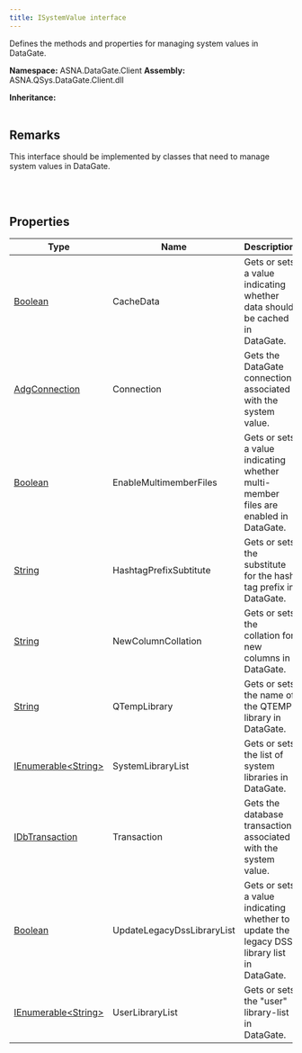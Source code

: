 ```yaml
---
title: ISystemValue interface
---
```


Defines the methods and properties for managing system values in DataGate.

**Namespace:** ASNA.DataGate.Client
**Assembly:** ASNA.QSys.DataGate.Client.dll

**Inheritance:** 
<br>
<br>

## Remarks
This interface should be implemented by classes that need to manage system values in DataGate.

<br>
<br>

## Properties

| Type | Name | Description
| --- | --- | --- 
| [Boolean](https://docs.microsoft.com/en-us/dotnet/api/system.boolean) | CacheData | Gets or sets a value indicating whether data should be cached in DataGate. |
| [AdgConnection](/reference/datagate/datagate-client/adg-connection.html) | Connection | Gets the DataGate connection associated with the system value. |
| [Boolean](https://docs.microsoft.com/en-us/dotnet/api/system.boolean) | EnableMultimemberFiles | Gets or sets a value indicating whether multi-member files are enabled in DataGate. |
| [String](https://learn.microsoft.com/en-us/dotnet/api/system.string?view=net-8.0) | HashtagPrefixSubtitute | Gets or sets the substitute for the hash tag prefix in DataGate. |
| [String](https://learn.microsoft.com/en-us/dotnet/api/system.string?view=net-8.0) | NewColumnCollation | Gets or sets the collation for new columns in DataGate. |
| [String](https://learn.microsoft.com/en-us/dotnet/api/system.string?view=net-8.0) | QTempLibrary | Gets or sets the name of the QTEMP library in DataGate. |
| [IEnumerable\<String\>](https://learn.microsoft.com/en-us/dotnet/api/system.collections.generic.ienumerable-1?view=net-8.0) | SystemLibraryList | Gets or sets the list of system libraries in DataGate. |
| [IDbTransaction](https://learn.microsoft.com/en-us/dotnet/api/system.data.idbtransaction?view=net-8.0) | Transaction | Gets the database transaction associated with the system value. |
| [Boolean](https://docs.microsoft.com/en-us/dotnet/api/system.boolean) | UpdateLegacyDssLibraryList | Gets or sets a value indicating whether to update the legacy DSS library list in DataGate. |
| [IEnumerable\<String\>](https://learn.microsoft.com/en-us/dotnet/api/system.collections.generic.ienumerable-1?view=net-8.0) | UserLibraryList | Gets or sets the "user" library-list in DataGate. |
